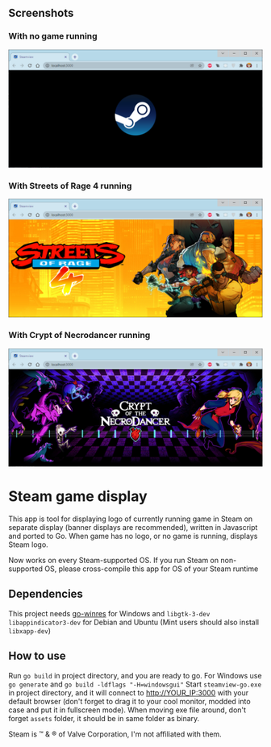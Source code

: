 ## Screenshots

### With no game running

![Default display](/screenshots/default-display.png)

### With Streets of Rage 4 running

![SoR 4 display](/screenshots/sor4-display.png)

### With Crypt of Necrodancer running

![Crypt of Necrodancer display](/screenshots/cotn-display.png)

# Steam game display

This app is tool for displaying logo of currently running
game in Steam on separate display (banner displays are
recommended), written in Javascript and ported to Go. When game 
has no logo, or no game is running, displays Steam logo.

Now works on every Steam-supported OS. If you run Steam on 
non-supported OS, please cross-compile this app for OS of
your Steam runtime

## Dependencies

This project needs [go-winres](https://github.com/tc-hib/go-winres) 
for Windows and `libgtk-3-dev` `libappindicator3-dev` for Debian 
and Ubuntu (Mint users should also install `libxapp-dev`)

## How to use

Run `go build` in project directory, and you are ready to go.
For Windows use `go generate` and `go build -ldflags "-H=windowsgui"`
Start `steamview-go.exe` in project directory, and it will connect to
<http://YOUR_IP:3000> with your default browser (don't forget to 
drag it to your cool monitor, modded into case and put it in 
fullscreen mode). When moving exe file around, don't forget `assets` 
folder, it should be in same folder as binary.

Steam is &trade; & &reg; of Valve Corporation, I'm not affiliated 
with them.
